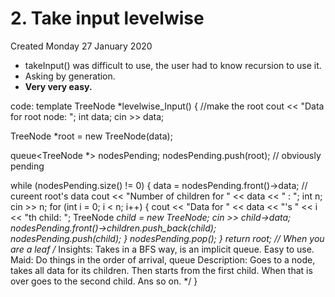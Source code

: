 # 2. Take input levelwise
Created Monday 27 January 2020


* takeInput() was difficult to use, the user had to know recursion to use it. 
* Asking by generation.
* **Very very easy.**

code:
template <typename T>
TreeNode<T> *levelwise_Input()
{
//make the root
cout << "Data for root node: ";
int data;
cin >> data;

TreeNode<T> *root = new TreeNode<T>(data);

queue<TreeNode<T> *> nodesPending;
nodesPending.push(root); // obviously pending

while (nodesPending.size() != 0)
{
data = nodesPending.front()->data; // cureent root's data
cout << "Number of children for " << data << " : ";
int n;
cin >> n;
for (int i = 0; i < n; i++)
{
cout << "Data for " << data << "'s " << i << "th child: ";
TreeNode<T> *child = new TreeNode<T>;
cin >> child->data;
nodesPending.front()->children.push_back(child);
nodesPending.push(child);
}
nodesPending.pop();
}
return root;
// When you are a leaf
/*
Insights: Takes in a BFS way, is an implicit queue.
Easy to use.
Maid: Do things in the order of arrival, queue
Description:
Goes to a node, takes all data for its children.
Then starts from the first child. When that is over goes to the second child. Ans so on.
*/
}



